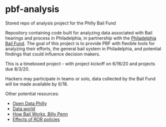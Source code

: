# pbf-analysis
Stored repo of analysis project for the Philly Bail Fund


Repository containing code built for analyzing data associated with Bail hearings and process in Philadelphia, in partnership with the [Philadelphia Bail Fund](https://www.phillybailfund.org/).  The goal of this project is to provide PBF with flexible tools for analyzing their efforts, the general bail system in Philadelphia, and potential findings that could influence decision makers.

This is a timeboxed project - with project kickoff on 6/16/20 and projects due 8/3/20. 

Hackers may participate in teams or solo, data collected by the Bail Fund will be made available by 6/18. 

Other potential resources:
- [Open Data Philly](https://www.opendataphilly.org/)
- [Data.world](https://data.world/) 
- [How Bail Works, Billy Penn](https://billypenn.com/2018/05/20/criminal-justice-explainer-how-bail-works-in-philadelphia/)
- [Effects of ROR policies](https://medium.com/philadelphia-justice/release-after-one-year-the-reduction-of-cash-bail-in-philadelphia-for-low-level-offenses-found-a-13448516a5bf)
